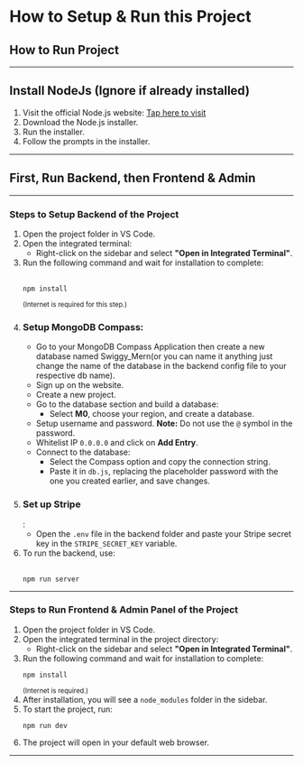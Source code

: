# How to Setup & Run this Project

<h2>How to Run Project</h2>


---

<h2>Install NodeJs (Ignore if already installed)</h2>
<ol>
  <li>Visit the official Node.js website: <a href="https://nodejs.org/en/download/">Tap here to visit</a></li>
  <li>Download the Node.js installer.</li>
  <li>Run the installer.</li>
  <li>Follow the prompts in the installer.</li>
</ol>

---

<h2>First, Run Backend, then Frontend & Admin</h2>

---

<h3>Steps to Setup Backend of the Project</h3>
<ol>
  <li>Open the project folder in VS Code.</li>
  <li>Open the integrated terminal:
    <ul>
      <li>Right-click on the sidebar and select <strong>"Open in Integrated Terminal"</strong>.</li>
    </ul>
  </li>

  <li>Run the following command and wait for installation to complete:  <br><br>
    <pre><code>npm install</code></pre>
    <small>(Internet is required for this step.)</small>  <h3>
  </li>
  <li><h3>Setup MongoDB Compass: </h3>
    <ul>
      <li>Go to your MongoDB Compass Application then create a new database named Swiggy_Mern(or you can name it anything just change the name of the database in the backend config file to your respective db name).</li>
      <li>Sign up on the website.</li>
      <li>Create a new project.</li>
      <li>Go to the database section and build a database:
        <ul>
          <li>Select <strong>M0</strong>, choose your region, and create a database.</li>
        </ul>
      </li>
      <li>Setup username and password. <strong>Note:</strong> Do not use the <code>@</code> symbol in the password.</li>
      <li>Whitelist IP <code>0.0.0.0</code> and click on <strong>Add Entry</strong>.</li>
      <li>Connect to the database:
        <ul>
          <li>Select the Compass option and copy the connection string.</li>
          <li>Paste it in <code>db.js</code>, replacing the placeholder password with the one you created earlier, and save changes.</li>
        </ul>
      </li>
    </ul>
  </li>
  <li><h3>Set up Stripe</h3>:
    <ul>
      <li>Open the <code>.env</code> file in the backend folder and paste your Stripe secret key in the <code>STRIPE_SECRET_KEY</code> variable.</li>
    </ul>
  </li>
  <li>To run the backend, use:<br><br>
    <pre><code>npm run server</code></pre>
  </li>
</ol>

---

<h3>Steps to Run Frontend & Admin Panel of the Project</h3>
<ol>
  <li>Open the project folder in VS Code.</li>
  <li>Open the integrated terminal in the project directory:
    <ul>
      <li>Right-click on the sidebar and select <strong>"Open in Integrated Terminal"</strong>.</li>
    </ul>
  </li>
  <li>Run the following command and wait for installation to complete:
    <pre><code>npm install</code></pre>
    <small>(Internet is required.)</small>
  </li>
  <li>After installation, you will see a <code>node_modules</code> folder in the sidebar.</li>
  <li>To start the project, run:
    <pre><code>npm run dev</code></pre>
  </li>
  <li>The project will open in your default web browser.</li>
</ol>

---
